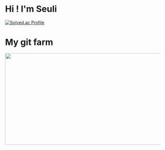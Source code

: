 # Hi ! I'm Seuli

[![Solved.ac Profile](http://mazassumnida.wtf/api/v2/generate_badge?boj=tmfdl8414)](https://solved.ac/rlatngus1691/)

# My git farm 
<a href="https://www.gitanimals.org/en_US?utm_medium=image&utm_source=seul1009&utm_content=farm">
<img
  src="https://render.gitanimals.org/farms/seul1009"
  width="600"
  height="300"
/>
</a>
